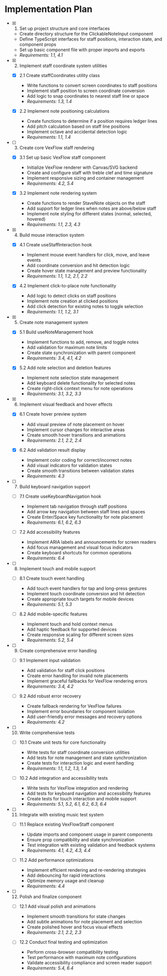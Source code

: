 # Implementation Plan

- [x] 1. Set up project structure and core interfaces
  - Create directory structure for the ClickableNoteInput component
  - Define TypeScript interfaces for staff positions, interaction state, and component props
  - Set up basic component file with proper imports and exports
  - _Requirements: 1.1, 4.1_

- [x] 2. Implement staff coordinate system utilities
  - [x] 2.1 Create staffCoordinates utility class
    - Write functions to convert screen coordinates to staff positions
    - Implement staff position to screen coordinate conversion
    - Add logic to snap coordinates to nearest staff line or space
    - _Requirements: 1.3, 1.4_

  - [x] 2.2 Implement note positioning calculations
    - Create functions to determine if a position requires ledger lines
    - Add pitch calculation based on staff line positions
    - Implement octave and accidental detection logic
    - _Requirements: 1.1, 1.4_

- [ ] 3. Create core VexFlow staff rendering
  - [x] 3.1 Set up basic VexFlow staff component
    - Initialize VexFlow renderer with Canvas/SVG backend
    - Create and configure staff with treble clef and time signature
    - Implement responsive sizing and container management
    - _Requirements: 4.2, 5.4_

  - [x] 3.2 Implement note rendering system
    - Create functions to render StaveNote objects on the staff
    - Add support for ledger lines when notes are above/below staff
    - Implement note styling for different states (normal, selected, hovered)
    - _Requirements: 1.1, 2.3, 4.3_

- [x] 4. Build mouse interaction system
  - [x] 4.1 Create useStaffInteraction hook
    - Implement mouse event handlers for click, move, and leave events
    - Add coordinate conversion and hit detection logic
    - Create hover state management and preview functionality
    - _Requirements: 1.1, 1.2, 2.1, 2.2_

  - [x] 4.2 Implement click-to-place note functionality
    - Add logic to detect clicks on staff positions
    - Implement note creation at clicked positions
    - Add click detection for existing notes to toggle selection
    - _Requirements: 1.1, 1.2, 3.1_

- [x] 5. Create note management system
  - [x] 5.1 Build useNoteManagement hook
    - Implement functions to add, remove, and toggle notes
    - Add validation for maximum note limits
    - Create state synchronization with parent component
    - _Requirements: 3.4, 4.1, 4.2_

  - [x] 5.2 Add note selection and deletion features
    - Implement note selection state management
    - Add keyboard delete functionality for selected notes
    - Create right-click context menu for note operations
    - _Requirements: 3.1, 3.2, 3.3_

- [x] 6. Implement visual feedback and hover effects
  - [x] 6.1 Create hover preview system
    - Add visual preview of note placement on hover
    - Implement cursor changes for interactive areas
    - Create smooth hover transitions and animations
    - _Requirements: 2.1, 2.2, 2.4_

  - [x] 6.2 Add validation result display
    - Implement color coding for correct/incorrect notes
    - Add visual indicators for validation states
    - Create smooth transitions between validation states
    - _Requirements: 4.3_

- [ ] 7. Build keyboard navigation support
  - [ ] 7.1 Create useKeyboardNavigation hook
    - Implement tab navigation through staff positions
    - Add arrow key navigation between staff lines and spaces
    - Create Enter/Space key functionality for note placement
    - _Requirements: 6.1, 6.2, 6.3_

  - [ ] 7.2 Add accessibility features
    - Implement ARIA labels and announcements for screen readers
    - Add focus management and visual focus indicators
    - Create keyboard shortcuts for common operations
    - _Requirements: 6.4_

- [ ] 8. Implement touch and mobile support
  - [ ] 8.1 Create touch event handling
    - Add touch event handlers for tap and long-press gestures
    - Implement touch coordinate conversion and hit detection
    - Create appropriate touch targets for mobile devices
    - _Requirements: 5.1, 5.3_

  - [ ] 8.2 Add mobile-specific features
    - Implement touch and hold context menus
    - Add haptic feedback for supported devices
    - Create responsive scaling for different screen sizes
    - _Requirements: 5.2, 5.4_

- [ ] 9. Create comprehensive error handling
  - [ ] 9.1 Implement input validation
    - Add validation for staff click positions
    - Create error handling for invalid note placements
    - Implement graceful fallbacks for VexFlow rendering errors
    - _Requirements: 3.4, 4.2_

  - [ ] 9.2 Add robust error recovery
    - Create fallback rendering for VexFlow failures
    - Implement error boundaries for component isolation
    - Add user-friendly error messages and recovery options
    - _Requirements: 4.2_

- [ ] 10. Write comprehensive tests
  - [ ] 10.1 Create unit tests for core functionality
    - Write tests for staff coordinate conversion utilities
    - Add tests for note management and state synchronization
    - Create tests for interaction logic and event handling
    - _Requirements: 1.1, 1.2, 1.3, 1.4_

  - [ ] 10.2 Add integration and accessibility tests
    - Write tests for VexFlow integration and rendering
    - Add tests for keyboard navigation and accessibility features
    - Create tests for touch interaction and mobile support
    - _Requirements: 5.1, 5.2, 6.1, 6.2, 6.3, 6.4_

- [ ] 11. Integrate with existing music test system
  - [ ] 11.1 Replace existing VexFlowStaff component
    - Update imports and component usage in parent components
    - Ensure prop compatibility and state synchronization
    - Test integration with existing validation and feedback systems
    - _Requirements: 4.1, 4.2, 4.3, 4.4_

  - [ ] 11.2 Add performance optimizations
    - Implement efficient rendering and re-rendering strategies
    - Add debouncing for rapid interactions
    - Optimize memory usage and cleanup
    - _Requirements: 4.4_

- [ ] 12. Polish and finalize component
  - [ ] 12.1 Add visual polish and animations
    - Implement smooth transitions for state changes
    - Add subtle animations for note placement and selection
    - Create polished hover and focus visual effects
    - _Requirements: 2.1, 2.2, 2.3_

  - [ ] 12.2 Conduct final testing and optimization
    - Perform cross-browser compatibility testing
    - Test performance with maximum note configurations
    - Validate accessibility compliance and screen reader support
    - _Requirements: 5.4, 6.4_
